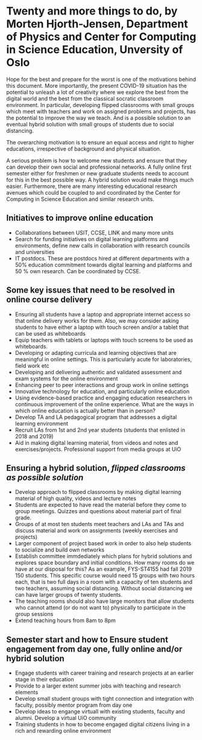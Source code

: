 # Twenty and more  things to do, by Morten Hjorth-Jensen, Department of Physics and Center for Computing in Science Education, Unversity of Oslo

Hope for the best and prepare for the worst is one of the motivations
behind this document. More importantly, the present COVID-19 situation
has the potential to unleash a lot of creativity where we explore the
best from the digital world and the best from the classical socratic
classroom environment. In particular, developing flipped classrooms
with small groups which meet with teachers and work on assigned
problems and projects, has the potential to improve the way we
teach. And is a possible solution to an eventual hybrid solution with
small groups of students due to social distancing.


The overarching motivation is to ensure an equal access and right to
 higher educations, irrespective of background and physical situation.

A serious problem is how to welcome new students and ensure that they
 can develop their own social and professional networks. A fully
 online first semester either for freshmen or new graduate students
 needs to account for this in the best possible way. A hybrid solution
 would make things much easier. Furthermore, there are many
 interesting educational research avenues which could be coupled to
 and coordinated by the Center for Computing in Science Education and
 similar research units.




## Initiatives to improve online education

- Collaborations between USIT, CCSE, LINK and many more units
- Search for funding initiatives on digital learning platforms and environments, define new calls in collaboration with research councils and universities
- IT postdocs. These are postdocs hired at different departments with a 50% education commitment towards digital learning and platforms and 50 % own research. Can be coordinated by CCSE.

## Some key issues that need to be resolved in online course delivery

- Ensuring all students have a laptop and appropriate internet access so that online delivery works for them. Also, we may consider asking students to have either a laptop with touch screen and/or a tablet that can be used as whiteboards
- Equip teachers with tablets or laptops with touch screens to be used as whiteboards.
- Developing or adapting curricula and learning objectives that are meaningful in online settings.  This is particularly acute for laboratories, field work etc
- Developing and delivering authentic and validated assessment and exam systems for the online environment
- Enhancing peer to peer interactions and group work in online settings
- Innovative technology for education, and particularly online education
- Using evidence-based practice and engaging education researchers in continuous improvement of the online experience.  What are the ways in which online education is actually better than in person?
- Develop TA and LA pedagogical program that addresses a digital learning environment
- Recruit LAs from 1st and 2nd year students (students that enlisted in 2018 and 2019)
- Aid in making digital learning material, from videos and notes and exercises/projects. Professional support from media groups at UiO


## Ensuring a hybrid solution, _flipped classrooms as possible solution_

- Develop approach to flipped classrooms by making digital learning material of high quality, videos and lecture notes
- Students are expected to have read the material before they come to group meetings. Quizzes and questions about material part of final grade.
- Groups of at most ten students meet teachers and LAs and TAs and discuss material and work on assignments (weekly exercises and projects)
- Larger component of project based work in order to also help students to socialize and build own networks
- Establish committee immdediately which plans for hybrid solutions and explores space boundary and initial conditions. How many rooms do we have at our disposal for this? As an example, FYS-ST4155 had fall 2019 150 students. This specific course would need 15 groups with two hours each, that is two full days in a room with a capacity of ten students and two teachers, assuming social distancing. Without social distancing we can have larger groups of twenty students.
- The teaching rooms should also have large monitors that allow students who cannot attend (or do not want to) physically to participate in the group sessions
- Extend teaching hours from 8am to 8pm


## Semester start and how to Ensure student engagement from day one, fully online and/or hybrid solution
- Engage students with career training and research projects at an earlier stage in their education
- Provide to a larger extent summer jobs with teaching and research elements
- Develop small student groups with tight connection and integration with faculty, possibly mentor program from day one
- Develop ideas to engange virtuall with existing students, faculty and alumni. Develop a virtual UiO community
- Training students in how to become engaged digital citizens living in a rich and rewarding online environment

